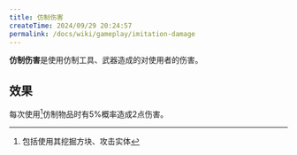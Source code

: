 ```yaml
---
title: 仿制伤害
createTime: 2024/09/29 20:24:57
permalink: /docs/wiki/gameplay/imitation-damage
---
```

**仿制伤害**是使用仿制工具、武器造成的对使用者的伤害。

## 效果
每次使用[^脚注1]仿制物品时有5%概率造成2点伤害。

[^脚注1]: 包括使用其挖掘方块、攻击实体
